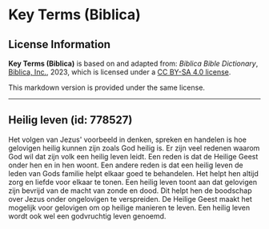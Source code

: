 # Key Terms (Biblica)

## License Information

**Key Terms (Biblica)** is based on and adapted from: _Biblica Bible Dictionary_, [Biblica, Inc.](https://www.biblica.com/), 2023, which is licensed under a [CC BY-SA 4.0 license](https://creativecommons.org/licenses/by-sa/4.0/legalcode.en).

This markdown version is provided under the same license.



--------------------------------

## Heilig leven (id: 778527)

Het volgen van Jezus' voorbeeld in denken, spreken en handelen is hoe gelovigen heilig kunnen zijn zoals God heilig is. Er zijn veel redenen waarom God wil dat zijn volk een heilig leven leidt. Een reden is dat de Heilige Geest onder hen en in hen woont. Een andere reden is dat een heilig leven de leden van Gods familie helpt elkaar goed te behandelen. Het helpt hen altijd zorg en liefde voor elkaar te tonen. Een heilig leven toont aan dat gelovigen zijn bevrijd van de macht van zonde en dood. Dit helpt hen de boodschap over Jezus onder ongelovigen te verspreiden. De Heilige Geest maakt het mogelijk voor gelovigen om op heilige manieren te leven. Een heilig leven wordt ook wel een godvruchtig leven genoemd.


